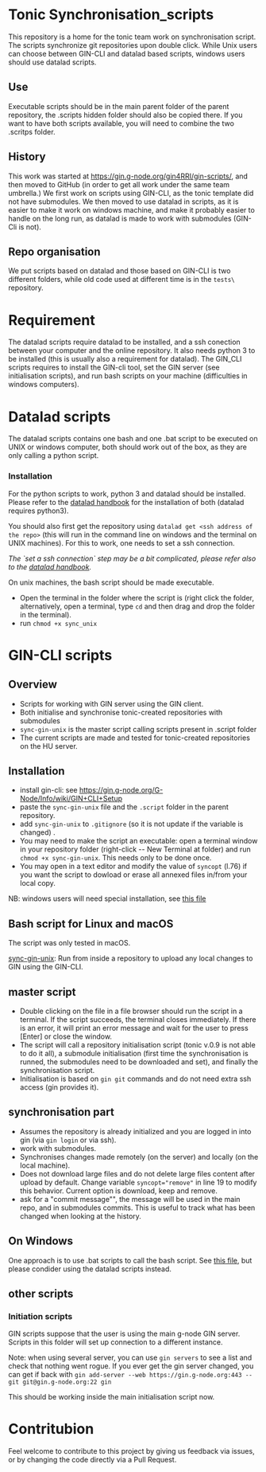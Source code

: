 # Tonic Synchronisation_scripts

This repository is a home for the tonic team work on synchronisation script.
The scripts synchronize git repositories upon double click.
While Unix users can choose between GIN-CLI and datalad based scripts, windows users should use datalad scripts.

## Use

Executable scripts should be in the main parent folder of the parent repository, the .scripts hidden folder should also be copied there. If you want to have both scripts available, you will need to combine the two .scritps folder.

## History

This work was started at <https://gin.g-node.org/gin4RRI/gin-scripts/>, and then moved to GitHub (in order to get all work under the same team umbrella.) We first work on scripts using GIN-CLI, as the tonic template did not have submodules.
We then moved to use datalad in scripts, as it is easier to make it work on windows machine, and make it probably easier to handle on the long run, as datalad is made to work with submodules (GIN-Cli is not).

## Repo organisation

We put scripts based on datalad and those based on GIN-CLI is two different folders, while old code used at different time is in the `tests\` repository.

# Requirement

The datalad scripts require datalad to be installed, and a ssh conection between your computer and the online repository.
It also needs python 3 to be installed (this is usually also a requirement for datalad).
The GIN_CLI scripts requires to install the GIN-cli tool, set the GIN server (see initialisation scripts), and run bash scripts on your machine (difficulties in windows computers).

# Datalad scripts

The datalad scripts contains one bash and one .bat script to be executed on UNIX or windows computer, both should work out of the box, as they are only calling a python script.

### Installation

For the python scripts to work, python 3 and datalad should be installed.
Please refer to the [datalad handbook](http://handbook.datalad.org/en/latest/index.html#) for the installation of both (datalad requires python3).

You should also first get the repository using `datalad get <ssh address of the repo>` (this will run in the command line on windows and the terminal on UNIX machines).
For this to work, one needs to set a ssh connection.

*The \`set a ssh connection\` step may be a bit complicated, please refer also to the [datalad handbook](http://handbook.datalad.org/en/latest/index.html#).*

On unix machines, the bash script should be made executable.

-    Open the terminal in the folder where the script is (right click the folder, alternatively, open a terminal, type `cd` and then drag and drop the folder in the terminal).
-   run `chmod +x sync_unix`

# GIN-CLI scripts

## Overview

-   Scripts for working with GIN server using the GIN client.
-   Both initialise and synchronise tonic-created repositories with submodules
-   `sync-gin-unix` is the master script calling scripts present in .script folder
-   The current scripts are made and tested for tonic-created repositories on the HU server.

## Installation

-   install gin-cli: see <https://gin.g-node.org/G-Node/Info/wiki/GIN+CLI+Setup>
-   paste the `sync-gin-unix` file and the `.script` folder in the parent repository.
-   add `sync-gin-unix` to `.gitignore` (so it is not update if the variable is changed) .
-   You may need to make the script an executable: open a terminal window in your repository folder (right-click -- New Terminal at folder) and run `chmod +x sync-gin-unix`. This needs only to be done once.
-   You may open in a text editor and modify the value of `syncopt` (l.76) if you want the script to dowload or erase all annexed files in/from your local copy.

NB: windows users will need special installation, see [this file](./GIN-cli/windows-workflow.md)

## Bash script for Linux and macOS

The script was only tested in macOS.

[sync-gin-unix](./sync-gin-unix): Run from inside a repository to upload any local changes to GIN using the GIN-CLI.

## master script

-   Double clicking on the file in a file browser should run the script in a terminal. If the script succeeds, the terminal closes immediately. If there is an error, it will print an error message and wait for the user to press [Enter] or close the window.
-   The script will call a repository initialisation script (tonic v.0.9 is not able to do it all), a submodule initialisation (first time the synchronisation is runned, the submodules need to be downloaded and set), and finally the synchronisation script.
-   Initialisation is based on `gin git` commands and do not need extra ssh access (gin provides it).

## synchronisation part

-   Assumes the repository is already initialized and you are logged in into gin (via `gin login` or via ssh).
-   work with submodules.
-   Synchronises changes made remotely (on the server) and locally (on the local machine).
-   Does not download large files and do not delete large files content after upload by default. Change variable `syncopt="remove"` in line 19 to modify this behavior. Current option is download, keep and remove.
-   ask for a "commit message"", the message will be used in the main repo, and in submodules commits. This is useful to track what has been changed when looking at the history.

## On Windows

One approach is to use .bat scripts to call the bash script.
See [this file](./windows-workflow.md), but please condider using the datalad scripts instead.

## other scripts

### Initiation scripts

GIN scripts suppose that the user is using the main g-node GIN server.
Scripts in this folder will set up connection to a different instance.

Note: when using several server, you can use `gin servers` to see a list and check that nothing went rogue.
If you ever get the gin server changed, you can get if back with `gin add-server --web https://gin.g-node.org:443 --git git@gin.g-node.org:22 gin`

This should be working inside the main initialisation script now.

# Contritubion

Feel welcome to contribute to this project by giving us feedback via issues, or by changing the code directly via a Pull Request.
